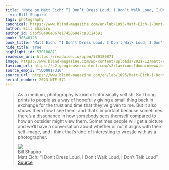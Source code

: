 ```yaml
---
title: 'Note on Matt Eich: “I Don’t Dress Loud, I Don’t Walk Loud, I Don’t Talk Loud”
  via Bill Shapiro'
tags: photography
canonical: https://www.blind-magazine.com/en/lab/1095/Matt-Eich-I-Dont-Dress-Loud-I-Dont-Walk-Loud-I-Dont-Talk-Loud
author: Bill Shapiro
author_id: 51bf50496e867e1745869e7ca8114591
book: 30546126
book_title: 'Matt Eich: “I Don’t Dress Loud, I Don’t Walk Loud, I Don’t Talk Loud”'
hide_title: true
highlight_id: 570180871
readwise_url: https://readwise.io/open/570180871
image: https://www.blind-magazine.com/wp-content/uploads/2021/12/matt-eich-i-dont-dress-loud-i-dont-walk-loud-i-dont-talk-loud-en.jpg
favicon_url: https://s2.googleusercontent.com/s2/favicons?domain=www.blind-magazine.com
source_emoji: "\U0001F310"
source_url: https://www.blind-magazine.com/en/lab/1095/Matt-Eich-I-Dont-Dress-Loud-I-Dont-Walk-Loud-I-Dont-Talk-Loud#:~:text=As%20a%20medium%2C,as%20a%20photographer.
serial_number: 2023.NTE.571
---
```

> As a medium, photography is kind of intrinsically selfish. So I bring prints to people as a way of hopefully giving a small thing back in exchange for the trust and time that they’ve given to me. But it also shows them how I see them, and that’s important because sometimes there’s a dissonance in how somebody sees themself compared to how an outsider might view them. Sometimes people will get a picture and we’ll have a conversation about whether or not it aligns with their self-image, and I think that’s kind of interesting to wrestle with as a photographer.
> <div class="quoteback-footer"><div class="quoteback-avatar"><img class="mini-favicon" src="https://s2.googleusercontent.com/s2/favicons?domain=www.blind-magazine.com"></div><div class="quoteback-metadata"><div class="metadata-inner"><span style="display:none">FROM:</span><div aria-label="Bill Shapiro" class="quoteback-author"> Bill Shapiro</div><div aria-label="Matt Eich: “I Don’t Dress Loud, I Don’t Walk Loud, I Don’t Talk Loud”" class="quoteback-title"> Matt Eich: “I Don’t Dress Loud, I Don’t Walk Loud, I Don’t Talk Loud”</div></div></div><div class="quoteback-backlink"><a target="_blank" aria-label="go to the full text of this quotation" rel="noopener" href="https://www.blind-magazine.com/en/lab/1095/Matt-Eich-I-Dont-Dress-Loud-I-Dont-Walk-Loud-I-Dont-Talk-Loud#:~:text=As%20a%20medium%2C,as%20a%20photographer." class="quoteback-arrow"> Source</a></div></div>